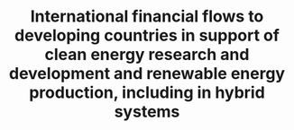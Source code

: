 ---
comments_and_limitations: Under review.
data_non_statistical: true
goal_meta_link: http://unstats.un.org/sdgs/files/metadata-compilation/Metadata-Goal-7.pdf
graph_title: International financial flows to developing countries in support of clean
  energy research and development and renewable energy production, including in hybrid
  systems
graph_type: line
has_metadata: false
indicator: 7.a.1
indicator_name: International financial flows to developing countries in support of
  clean energy research and development and renewable energy production, including
  in hybrid systems
indicator_sort_order: 07-0a-01
indicator_variable: null
layout: indicator
national_geographical_coverage: United States
permalink: /7-a-1/
published: true
reporting_status: notstarted
sdg_goal: 7
source_active_1: true
source_notes_1: null
source_title_1: null
target: By 2030, enhance international cooperation to facilitate access to clean energy
  research and technology, including renewable energy, energy efficiency and advanced
  and cleaner fossil-fuel technology, and promote investment in energy infrastructure
  and clean energy technology.
target_id: 7.a
title: International financial flows to developing countries in support of clean energy
  research and development and renewable energy production, including in hybrid systems
un_custodial_agency: 'OECD, IRENA (Partnering Agencies: IEA, UN Energy, UNEP)'
un_designated_tier: '2'
variable_description: null
variable_notes: null
---